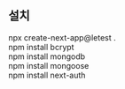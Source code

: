 ## 설치
npx create-next-app@letest .   
npm install bcrypt   
npm install mongodb   
npm install mongoose   
npm install next-auth   
